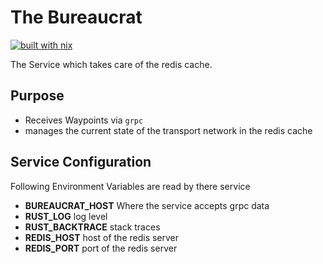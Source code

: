 # The Bureaucrat

[![built with nix](https://builtwithnix.org/badge.svg)](https://builtwithnix.org)

The Service which takes care of the redis cache.

## Purpose

- Receives Waypoints via `grpc`
- manages the current state of the transport network in the redis cache

## Service Configuration

Following Environment Variables are read by there service

- **BUREAUCRAT_HOST** Where the service accepts grpc data
- **RUST_LOG** log level
- **RUST_BACKTRACE** stack traces
- **REDIS_HOST** host of the redis server
- **REDIS_PORT** port of the redis server
